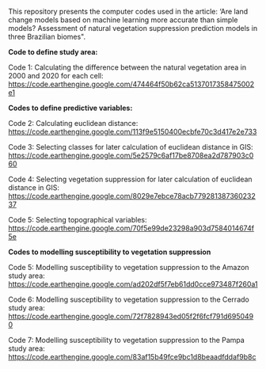 This repository presents the computer codes used in the article: ‘Are land change models based on machine learning more accurate than simple models? Assessment of natural vegetation suppression prediction models in three Brazilian biomes".

**Code to define study area:**

Code 1: Calculating the difference between the natural vegetation area in 2000 and 2020 for each cell: https://code.earthengine.google.com/474464f50b62ca5137017358475002e1

**Codes to define predictive variables:**

Code 2: Calculating euclidean distance: https://code.earthengine.google.com/113f9e5150400ecbfe70c3d417e2e733

Code 3: Selecting classes for later calculation of euclidean distance in GIS: https://code.earthengine.google.com/5e2579c6af17be8708ea2d787903c060

Code 4: Selecting vegetation suppression for later calculation of euclidean distance in GIS: https://code.earthengine.google.com/8029e7ebce78acb77928138736023237

Code 5: Selecting topographical variables: https://code.earthengine.google.com/70f5e99de23298a903d7584014674f5e

**Codes to modelling susceptibility to vegetation suppression**

Code 5: Modelling susceptibility to vegetation suppression to the Amazon study area: https://code.earthengine.google.com/ad202df5f7eb61dd0cce973487f260a1

Code 6: Modelling susceptibility to vegetation suppression to the Cerrado study area: https://code.earthengine.google.com/72f7828943ed05f2f6fcf791d6950490

Code 7: Modelling susceptibility to vegetation suppression to the Pampa study area: https://code.earthengine.google.com/83af15b49fce9bc1d8beaadfddaf9b8c
